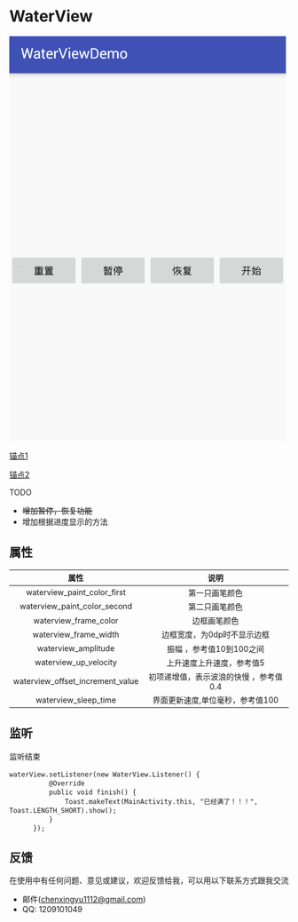 # WaterView

![image](https://github.com/LongMaoC/WaterView/blob/master/gif/waterview.gif)

[锚点1](#id_todo)

[锚点2](#id_use)


<span id="id_todo">TODO</span>

* ~~增加暂停，恢复功能~~
* 增加根据进度显示的方法


<span id="id_use"></span>
## 属性

| 属性                          | 说明                            |
| :---------------------------: |:-------------------------------:|
| waterview_paint_color_first   |  第一只画笔颜色    |
| waterview_paint_color_second   | 第二只画笔颜色 |
| waterview_frame_color   | 边框画笔颜色 |
| waterview_frame_width   | 边框宽度，为0dp时不显示边框 |
| waterview_amplitude     | 振幅 ，参考值10到100之间        |
| waterview_up_velocity   | 上升速度上升速度，参考值5     |
| waterview_offset_increment_value   | 初项递增值，表示波浪的快慢 ，参考值0.4    |
| waterview_sleep_time   | 界面更新速度,单位毫秒，参考值100     |

## 监听

监听结束
```
waterView.setListener(new WaterView.Listener() {
          @Override
          public void finish() {
              Toast.makeText(MainActivity.this, "已经满了！！！", Toast.LENGTH_SHORT).show();
          }
      });
```

## 反馈

在使用中有任何问题、意见或建议，欢迎反馈给我，可以用以下联系方式跟我交流

* 邮件(chenxingyu1112@gmail.com)
* QQ: 1209101049



 
 
